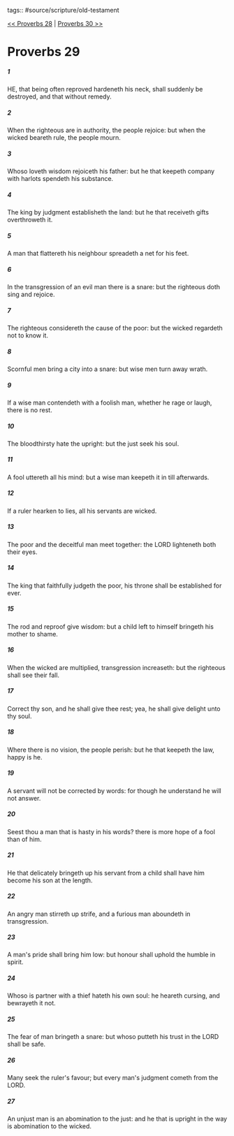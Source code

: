 tags:: #source/scripture/old-testament

[<< Proverbs 28](/old-testament/20_Proverbs/Proverbs_28.md) | [Proverbs 30 >>](/old-testament/20_Proverbs/Proverbs_30.md)

# Proverbs 29

##### 1

HE, that being often reproved hardeneth his neck, shall suddenly be destroyed, and that without remedy.

##### 2

When the righteous are in authority, the people rejoice: but when the wicked beareth rule, the people mourn.

##### 3

Whoso loveth wisdom rejoiceth his father: but he that keepeth company with harlots spendeth his substance.

##### 4

The king by judgment establisheth the land: but he that receiveth gifts overthroweth it.

##### 5

A man that flattereth his neighbour spreadeth a net for his feet.

##### 6

In the transgression of an evil man there is a snare: but the righteous doth sing and rejoice.

##### 7

The righteous considereth the cause of the poor: but the wicked regardeth not to know it.

##### 8

Scornful men bring a city into a snare: but wise men turn away wrath.

##### 9

If a wise man contendeth with a foolish man, whether he rage or laugh, there is no rest.

##### 10

The bloodthirsty hate the upright: but the just seek his soul.

##### 11

A fool uttereth all his mind: but a wise man keepeth it in till afterwards.

##### 12

If a ruler hearken to lies, all his servants are wicked.

##### 13

The poor and the deceitful man meet together: the LORD lighteneth both their eyes.

##### 14

The king that faithfully judgeth the poor, his throne shall be established for ever.

##### 15

The rod and reproof give wisdom: but a child left to himself bringeth his mother to shame.

##### 16

When the wicked are multiplied, transgression increaseth: but the righteous shall see their fall.

##### 17

Correct thy son, and he shall give thee rest; yea, he shall give delight unto thy soul.

##### 18

Where there is no vision, the people perish: but he that keepeth the law, happy is he.

##### 19

A servant will not be corrected by words: for though he understand he will not answer.

##### 20

Seest thou a man that is hasty in his words? there is more hope of a fool than of him.

##### 21

He that delicately bringeth up his servant from a child shall have him become his son at the length.

##### 22

An angry man stirreth up strife, and a furious man aboundeth in transgression.

##### 23

A man's pride shall bring him low: but honour shall uphold the humble in spirit.

##### 24

Whoso is partner with a thief hateth his own soul: he heareth cursing, and bewrayeth it not.

##### 25

The fear of man bringeth a snare: but whoso putteth his trust in the LORD shall be safe.

##### 26

Many seek the ruler's favour; but every man's judgment cometh from the LORD.

##### 27

An unjust man is an abomination to the just: and he that is upright in the way is abomination to the wicked.
